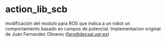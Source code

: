# action_lib_scb
modificación del modulo para ROS que indica a un robot un comportamiento basado en campos de potencial. Implementacion original de Juan Fernandez Olivares (faro@decsai.ugr.es)
